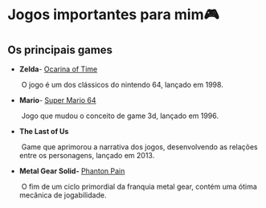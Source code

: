 # Jogos importantes para mim:video_game:

## Os principais games 



- **Zelda**- <u>Ocarina of Time</u>

  ​	O jogo é um dos clássicos do nintendo 64, lançado em 1998.

- **Mario**- <u>Super Mario 64</u>

  ​	Jogo que mudou o conceito de game 3d, lançado em 1996.

- **The Last of Us**

  ​	Game que aprimorou a narrativa dos jogos, desenvolvendo as relações entre os personagens, lançado em 2013.

- **Metal Gear Solid-** <u>Phanton Pain</u>

  ​	O fim de um ciclo primordial da franquia metal gear, contém uma ótima mecânica de jogabilidade.